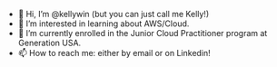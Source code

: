 - 👋 Hi, I’m @kellywin (but you can just call me Kelly!) 
- 👀 I’m interested in learning about AWS/Cloud. 
- 🌱 I’m currently enrolled in the Junior Cloud Practitioner program at Generation USA. 
- 📫 How to reach me: either by email or on Linkedin!

<!---
kellywin/kellywin is a ✨ special ✨ repository because its `README.md` (this file) appears on your GitHub profile.
You can click the Preview link to take a look at your changes.
--->
